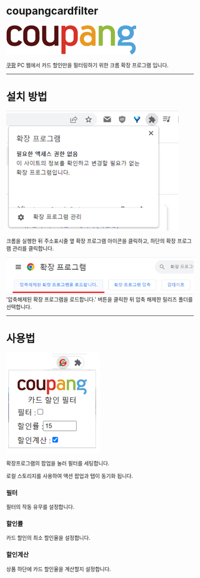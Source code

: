 # coupangcardfilter
![coupang](/images/logo.png)

[쿠팡](https://coupang.com) PC 웹에서 카드 할인만을 필터링하기 위한 크롬 확장 프로그램 입니다.

-----------------

# 설치 방법
![coupang](/readme/step1.png)

크롬을 실행한 뒤 주소표시줄 옆 확장 프로그램 아이콘을 클릭하고,
하단의 확장 프로그램 관리를 클릭합니다.


![coupang](/readme/step2.png)
'압축해제된 확장 프로그램을 로드합니다.' 버튼을 클릭한 뒤 압축 해제한 릴리즈 폴더를 선택합니다.


-----------------



# 사용법
![coupang](/readme/use.png)

확장프로그램의 팝업을 눌러 필터를 세팅합니다.

로컬 스토리지를 사용하여 액션 팝업과 탭이 동기화 됩니다.



### 필터
필터의 작동 유무를 설정합니다.

### 할인률
카드 할인의 최소 할인율을 설정합니다.

### 할인계산
상품 하단에 카드 할인율을 계산할지 설정합니다.



